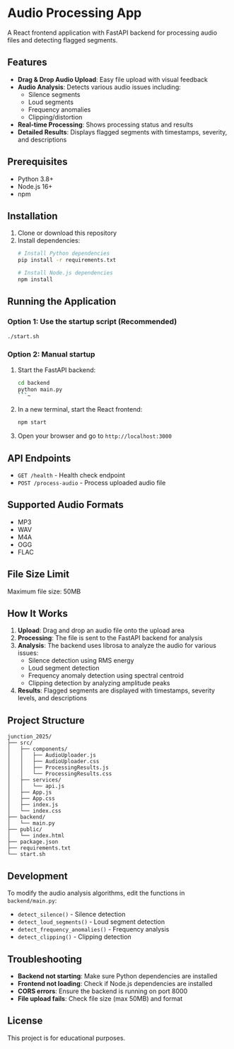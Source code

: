 # Audio Processing App

A React frontend application with FastAPI backend for processing audio files and detecting flagged segments.

## Features

- **Drag & Drop Audio Upload**: Easy file upload with visual feedback
- **Audio Analysis**: Detects various audio issues including:
  - Silence segments
  - Loud segments
  - Frequency anomalies
  - Clipping/distortion
- **Real-time Processing**: Shows processing status and results
- **Detailed Results**: Displays flagged segments with timestamps, severity, and descriptions

## Prerequisites

- Python 3.8+
- Node.js 16+
- npm

## Installation

1. Clone or download this repository
2. Install dependencies:
   ```bash
   # Install Python dependencies
   pip install -r requirements.txt
   
   # Install Node.js dependencies
   npm install
   ```

## Running the Application

### Option 1: Use the startup script (Recommended)
```bash
./start.sh
```

### Option 2: Manual startup

1. Start the FastAPI backend:
   ```bash
   cd backend
   python main.py
   ```~

2. In a new terminal, start the React frontend:
   ```bash
   npm start
   ```

3. Open your browser and go to `http://localhost:3000`

## API Endpoints

- `GET /health` - Health check endpoint
- `POST /process-audio` - Process uploaded audio file

## Supported Audio Formats

- MP3
- WAV
- M4A
- OGG
- FLAC

## File Size Limit

Maximum file size: 50MB

## How It Works

1. **Upload**: Drag and drop an audio file onto the upload area
2. **Processing**: The file is sent to the FastAPI backend for analysis
3. **Analysis**: The backend uses librosa to analyze the audio for various issues:
   - Silence detection using RMS energy
   - Loud segment detection
   - Frequency anomaly detection using spectral centroid
   - Clipping detection by analyzing amplitude peaks
4. **Results**: Flagged segments are displayed with timestamps, severity levels, and descriptions

## Project Structure

```
junction_2025/
├── src/
│   ├── components/
│   │   ├── AudioUploader.js
│   │   ├── AudioUploader.css
│   │   ├── ProcessingResults.js
│   │   └── ProcessingResults.css
│   ├── services/
│   │   └── api.js
│   ├── App.js
│   ├── App.css
│   ├── index.js
│   └── index.css
├── backend/
│   └── main.py
├── public/
│   └── index.html
├── package.json
├── requirements.txt
└── start.sh
```

## Development

To modify the audio analysis algorithms, edit the functions in `backend/main.py`:
- `detect_silence()` - Silence detection
- `detect_loud_segments()` - Loud segment detection
- `detect_frequency_anomalies()` - Frequency analysis
- `detect_clipping()` - Clipping detection

## Troubleshooting

- **Backend not starting**: Make sure Python dependencies are installed
- **Frontend not loading**: Check if Node.js dependencies are installed
- **CORS errors**: Ensure the backend is running on port 8000
- **File upload fails**: Check file size (max 50MB) and format

## License

This project is for educational purposes.
